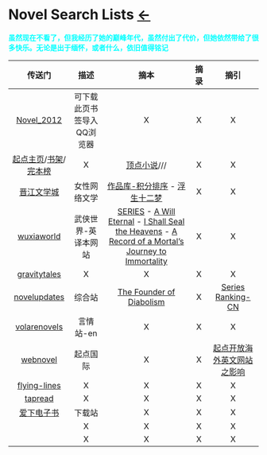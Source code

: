 <style type="text/css">
#content {margin-left: 10%;}
#content table {width:1300px;}
</style>
# Novel Search Lists  [←](index.md)

<b><font color="#00ffff" face="楷体">虽然现在不看了，但我经历了她的巅峰年代，虽然付出了代价，但她依然带给了很多快乐。无论是出于缅怀，或者什么，依旧值得铭记</font></b>

| 传送门 | 描述 | 摘本 | 摘录 | 摘引 |
|:---:|:---:|:---:|:---:|:---:|
| [Novel_2012](Novel/Q_bookmarks_2021_5_22.html) | 可下载此页书签导入QQ浏览器 | X | X | X |
| [起点主页](https://www.qidian.com/)/[书架](https://my.qidian.com/bookcase/)/[完本榜](https://www.qidian.com/finish/) | X | [顶点小说](https://www.booktxt.net/index.php)/[]()/[]()/[]() | X | X |
| [晋江文学城](http://www.jjwxc.net/) | 女性网络文学 | [作品库-积分排序](http://www.jjwxc.net/bookbase_slave.php?orderstr=2) - [浮生十二梦](http://www.jjwxc.net/onebook.php?novelid=1267798) | X | X |
| [wuxiaworld](https://www.wuxiaworld.com/) | 武侠世界-英译本网站 | [SERIES](https://www.wuxiaworld.com/novels) - [A Will Eternal](https://www.wuxiaworld.com/novel/a-will-eternal) - [I Shall Seal the Heavens](https://www.wuxiaworld.com/novel/i-shall-seal-the-heavens) - [A Record of a Mortal’s Journey to Immortality](https://www.wuxiaworld.com/novel/rmji) | X | X |
| [gravitytales](https://www.gravitytales.cc/) | X | X | X | X |
| [novelupdates](https://www.novelupdates.com/) | 综合站 | [The Founder of Diabolism](https://www.novelupdates.com/series/the-founder-of-diabolism/) | X | [Series Ranking-CN](https://www.novelupdates.com/series-ranking/?rank=popmonth&org=495&rl=100) |
| [volarenovels](https://www.volarenovels.com/) | 言情站-en | X | X | X |
| [webnovel](https://www.webnovel.com/) | 起点国际 | X | X | [起点开放海外英文网站之影响](https://www.zhihu.com/question/56737119) |
| [flying-lines](https://www.flying-lines.com/) | X | X | X | X |
| [tapread](https://www.tapread.com/) | X | X | X | X |
| [爱下电子书](https://www.aixdzs.com/) | 下载站 | X | X | X |
| []() | X | X | X | X |
| []() | X | X | X | X |

